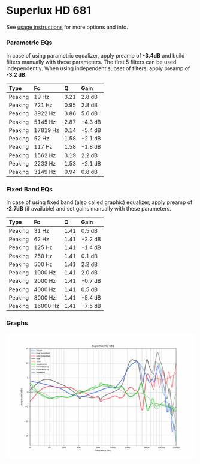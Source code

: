 # Superlux HD 681
See [usage instructions](https://github.com/jaakkopasanen/AutoEq#usage) for more options and info.

### Parametric EQs
In case of using parametric equalizer, apply preamp of **-3.4dB** and build filters manually
with these parameters. The first 5 filters can be used independently.
When using independent subset of filters, apply preamp of **-3.2 dB**.

| Type    | Fc       |    Q | Gain    |
|:--------|:---------|:-----|:--------|
| Peaking | 19 Hz    | 3.21 | 2.8 dB  |
| Peaking | 721 Hz   | 0.95 | 2.8 dB  |
| Peaking | 3922 Hz  | 3.86 | 5.6 dB  |
| Peaking | 5145 Hz  | 2.87 | -4.3 dB |
| Peaking | 17819 Hz | 0.14 | -5.4 dB |
| Peaking | 52 Hz    | 1.58 | -2.1 dB |
| Peaking | 117 Hz   | 1.58 | -1.8 dB |
| Peaking | 1562 Hz  | 3.19 | 2.2 dB  |
| Peaking | 2233 Hz  | 1.53 | -2.1 dB |
| Peaking | 3149 Hz  | 0.94 | 0.8 dB  |

### Fixed Band EQs
In case of using fixed band (also called graphic) equalizer, apply preamp of **-2.7dB**
(if available) and set gains manually with these parameters.

| Type    | Fc       |    Q | Gain    |
|:--------|:---------|:-----|:--------|
| Peaking | 31 Hz    | 1.41 | 0.5 dB  |
| Peaking | 62 Hz    | 1.41 | -2.2 dB |
| Peaking | 125 Hz   | 1.41 | -1.4 dB |
| Peaking | 250 Hz   | 1.41 | 0.1 dB  |
| Peaking | 500 Hz   | 1.41 | 2.2 dB  |
| Peaking | 1000 Hz  | 1.41 | 2.0 dB  |
| Peaking | 2000 Hz  | 1.41 | -0.7 dB |
| Peaking | 4000 Hz  | 1.41 | 0.5 dB  |
| Peaking | 8000 Hz  | 1.41 | -5.4 dB |
| Peaking | 16000 Hz | 1.41 | -7.5 dB |

### Graphs
![](./Superlux%20HD%20681.png)